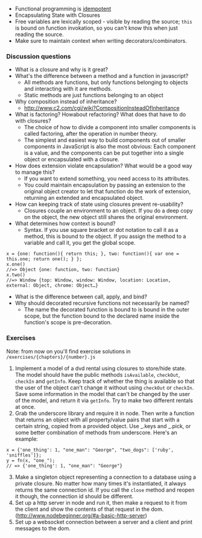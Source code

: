 - Functional programming is [idempotent](https://en.wikipedia.org/wiki/Idempotence)
- Encapsulating State with Closures
- Free variables are lexically scoped - visible by reading the source; `this` is bound on function invokation, so you can't know this when just reading the source.
- Make sure to maintain context when writing decorators/combinators.


### Discussion questions
- What is a closure and why is it great?
- What's the difference between a method and a function in javascript?
    - All methods are functions, but only functions belonging to objects and interacting with it are methods.
    - Static methods are just functions belonging to an object
- Why composition instead of inheritance?
    - http://www.c2.com/cgi/wiki?CompositionInsteadOfInheritance
- What is factoring? Howabout refactoring? What does that have to do with closures?
    - The choice of how to divide a component into smaller components is called factoring, after the operation in number theory.
    - The simplest and easiest way to build components out of smaller components in JavaScript is also the most obvious: Each component is a value, and the components can be put together into a single object or encapsulated with a closure.
- How does extension violate encapsulation? What would be a good way to manage this?
    - If you want to extend something, you need access to its attributes.
    - You could maintain encapsulation by passing an extension to the original object creator to let that function do the work of extension, returning an extended and encapsulated object.
- How can keeping track of state using closures prevent re-usability?
    - Closures couple an environment to an object. If you do a deep copy on the object, the new object still shares the original environment.
- What determines how context is bound?
    - Syntax. If you use square bracket or dot notation to call it as a method, this is bound to the object. If you assign the method to a variable and call it, you get the global scope.

```
x = {one: function(){ return this; }, two: function(){ var one = this.one; return one(); } };
x.one()
//=> Object {one: function, two: function}
x.two()
//=> Window {top: Window, window: Window, location: Location, external: Object, chrome: Object…}
```

- What is the difference between call, apply, and bind?
- Why should decorated recursive functions not necessarily be named?
    - The name the decorated function is bound to is bound in the outer scope, but the function bound to the declared name inside the function's scope is pre-decoration.


### Exercises

Note: from now on you'll find exercise solutions in `/exercises/{chapters}/{number}.js`

1. Implement a model of a dvd rental using closures to store/hide state. The model should have the public methods `isAvailable`, `checkOut`, `checkIn` and `getInfo`. Keep track of whether the thing is available so that the user of the object can't change it without using `checkOut` or `checkIn`. Save some information in the model that can't be changed by the user of the model, and return it via `getInfo`. Try to make two different rentals at once.
2. Grab the underscore library and require it in node. Then write a function that returns an object with all property/value pairs that start with a certain string, copied from a provided object. Use _.keys and _.pick, or some better combination of methods from underscore. Here's an example:

```
x = {'one_thing': 1, "one_man": "George", "two_dogs": ['ruby', 'sniffles']};
y = fn(x, "one_");
// => {'one_thing': 1, "one_man": "George"}
```

3. Make a singleton object representing a connection to a database using a private closure. No matter how many times it's instantiated, it always returns the same connection id. If you call the `close` method and reopen it though, the connection id should be different.
4. Set up a http server in node and run it, then make a request to it from the client and show the contents of that request in the dom. (http://www.nodebeginner.org/#a-basic-http-server)
5. Set up a websocket connection between a server and a client and print messages to the dom.